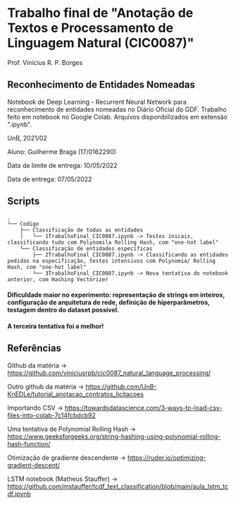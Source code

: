 # Trabalho final de "Anotação de Textos e Processamento de Linguagem Natural (CIC0087)"

Prof. Vinícius R. P. Borges

## Reconhecimento de Entidades Nomeadas

Notebook de Deep Learning - Recurrent Neural Network para reconhecimento de entidades nomeadas no Diário Oficial do GDF. Trabalho feito em notebook no Google Colab. Arquivos disponibilizados em extensão ".ipynb". 

UnB, 2021/02

Aluno: Guilherme Braga (17/0162290)

Data de limite de entrega: 10/05/2022

Data de entrega: 07/05/2022

## Scripts

````
.
└── Codigo
    ├── Classificação de todas as entidades
    │   └── 1TrabalhoFinal_CIC0087.ipynb -> Testes inicais, classificando tudo com Polynomila Rolling Hash, com "one-hot label"
    └── Classificação de entidades específicas
        ├── 2TrabalhoFinal_CIC0087.ipynb -> Classificando as entidades pedidas na especificação, testes intensivos com Polynomia/ Rolling Hash, com "one-hot label"
        └── 3TrabalhoFinal_CIC0087.ipynb -> Nova tentativa do notebook anterior, com Hashing Vectorizer
````

#### Dificuldade maior no experimento: representação de strings em inteiros, configuração de arquitetura de rede, definição de hiperparâmetros, testagem dentro do dataset possível.

#### A terceira tentativa foi a melhor!

## Referências

Github da matéria -> https://github.com/viniciusrpb/cic0087_natural_language_processing/

Outro github da matéria -> https://github.com/UnB-KnEDLe/tutorial_anotacao_contratos_licitacoes

Importando CSV -> https://towardsdatascience.com/3-ways-to-load-csv-files-into-colab-7c14fcbdcb92

Uma tentativa de  Polynomial Rolling Hash -> https://www.geeksforgeeks.org/string-hashing-using-polynomial-rolling-hash-function/

Otimização de gradiente descendente -> https://ruder.io/optimizing-gradient-descent/

LSTM notebook (Matheus Stauffer) -> https://github.com/mstauffer/tcdf_text_classification/blob/main/aula_lstm_tcdf.ipynb
